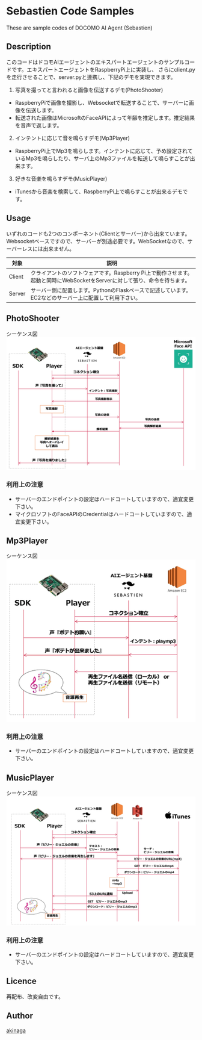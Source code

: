 # Sebastien Code Samples
These are sample codes of DOCOMO AI Agent (Sebastien)

## Description
このコードはドコモAIエージェントのエキスパートエージェントのサンプルコードです。エキスパートエージェントをRaspberryPi上に実装し、
さらにclient.pyを走行させることで、server.pyと連携し、下記のデモを実現できます。
1. 写真を撮ってと言われると画像を伝送するデモ(PhotoShooter)
- RaspberryPiで画像を撮影し、Websocketで転送することで、サーバーに画像を伝送します。
- 転送された画像はMicrosoftのFaceAPIによって年齢を推定します。推定結果を音声で返します。
2. インテントに応じて音を鳴らすデモ(Mp3Player)
- RaspberryPi上でMp3を鳴らします。インテントに応じて、予め設定されているMp3を鳴らしたり、サーバ上のMp3ファイルを転送して鳴らすことが出来ます。
3. 好きな音楽を鳴らすデモ(MusicPlayer)
- iTunesから音楽を検索して、RaspberryPi上で鳴らすことが出来るデモです。

## Usage
いずれのコードも2つのコンポーネント(Clientとサーバー)から出来ています。
Websocketベースですので、サーバーが別途必要です。WebSocketなので、サーバーレスには出来ません。

|対象|説明|
|---|---|
|Client|クライアントのソフトウェアです。Raspberry Pi上で動作させます。起動と同時にWebSocketをServerに対して張り、命令を待ちます。|
|Server|サーバー側に配置します。PythonのFlaskベースで記述しています。EC2などのサーバー上に配置して利用下さい。|

## PhotoShooter
シーケンス図
![Sanmple1](img/sample1.png)

### 利用上の注意
- サーバーのエンドポイントの設定はハードコートしていますので、適宜変更下さい。
- マイクロソフトのFaceAPIのCredentialはハードコートしていますので、適宜変更下さい。


## Mp3Player
シーケンス図
![Sanmple1](img/sample2.png)

### 利用上の注意
- サーバーのエンドポイントの設定はハードコートしていますので、適宜変更下さい。


## MusicPlayer
シーケンス図
![Sanmple1](img/sample3.png)

### 利用上の注意
- サーバーのエンドポイントの設定はハードコートしていますので、適宜変更下さい。

## Licence

再配布、改変自由です。

## Author

[akinaga](https://github.com/akinaga)
